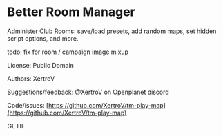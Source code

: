 # Better Room Manager

Administer Club Rooms: save/load presets, add random maps, set hidden script options, and more.


todo: fix for room / campaign image mixup


License: Public Domain

Authors: XertroV

Suggestions/feedback: @XertroV on Openplanet discord

Code/issues: [https://github.com/XertroV/tm-play-map](https://github.com/XertroV/tm-play-map)

GL HF
